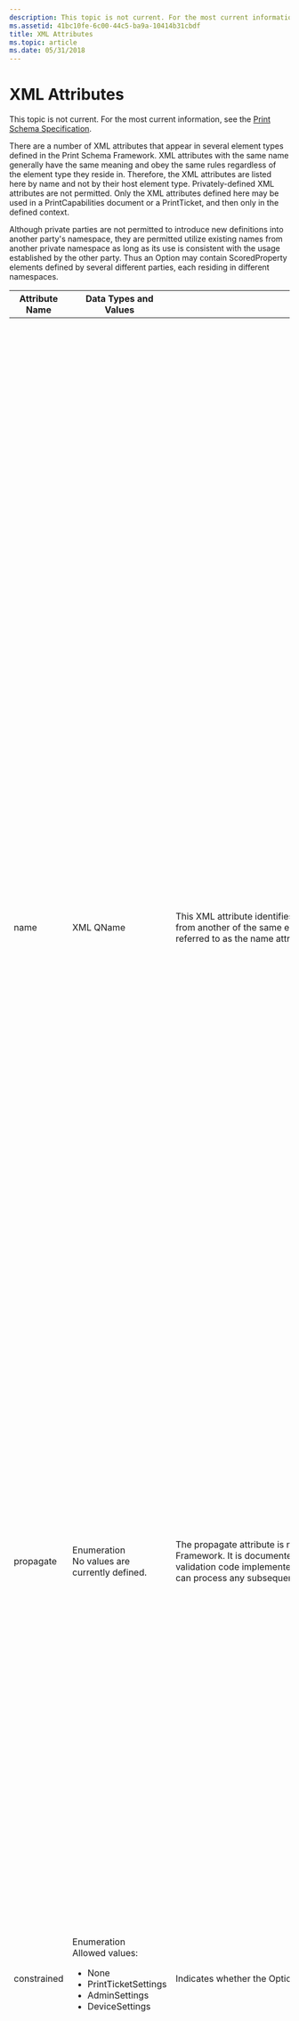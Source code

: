 ```yaml
---
description: This topic is not current. For the most current information, see the Print Schema Specification.
ms.assetid: 41bc10fe-6c00-44c5-ba9a-10414b31cbdf
title: XML Attributes
ms.topic: article
ms.date: 05/31/2018
---
```


# XML Attributes

This topic is not current. For the most current information, see the [Print Schema Specification](https://download.microsoft.com/download/D/E/C/DECA6E6B-3E81-48E7-B7EF-6D92A547D03C/print-schema-spec-2-0.zip).

There are a number of XML attributes that appear in several element types defined in the Print Schema Framework. XML attributes with the same name generally have the same meaning and obey the same rules regardless of the element type they reside in. Therefore, the XML attributes are listed here by name and not by their host element type. Privately-defined XML attributes are not permitted. Only the XML attributes defined here may be used in a PrintCapabilities document or a PrintTicket, and then only in the defined context.

Although private parties are not permitted to introduce new definitions into another party's namespace, they are permitted utilize existing names from another private namespace as long as its use is consistent with the usage established by the other party. Thus an Option may contain ScoredProperty elements defined by several different parties, each residing in different namespaces.



<table>
<colgroup>
<col style="width: 25%" />
<col style="width: 25%" />
<col style="width: 25%" />
<col style="width: 25%" />
</colgroup>
<thead>
<tr class="header">
<th>Attribute Name</th>
<th>Data Types and Values</th>
<th>Purpose</th>
<th>Notes</th>
</tr>
</thead>
<tbody>
<tr class="odd">
<td>name <br/></td>
<td>XML QName<br/></td>
<td>This XML attribute identifies the element instance. It distinguishes one element from another of the same element type. This XML attribute is so widely used it is referred to as the name attribute.<br/></td>
<td>The following restrictions pertain to the name attribute.<br/>
<ul>
<li>The name attribute must be in the form of a valid XML-defined QName. That is, it must be qualified by a valid XML namespace. The QNames appearing as values of name attributes must be explicitly namespace-qualified even if a default namespace is defined. <br/></li>
<li>Character content must be that of a valid XML-defined QName. <br/></li>
<li>Privately-defined names must be qualified with a namespace that is uniquely associated with the party that introduced the name attribute.<br/></li>
<li>Sibling Uniqueness requirement: No two sibling elements belonging to the same element type may have the same name attribute. The only exception is Option elements, where the name attribute can be used to define an Option. Thus multiple-sibling Option elements may have the same name attribute.<br/></li>
<li>The following element types may contain name attributes: Property, ScoredProperty, ParameterDef, Option, and Feature.<br/></li>
<li>name attributes are required to appear in each of the element types that contain them, except in the case of some previously defined public Print Schema Option elements, such as DocumentNUp.<br/></li>
</ul>
The following example shows how to identify an Option instance using a 'name' attribute. This is the correct way to define Option elements. A provider should not have unnamed Options, unless they are publicly defined in the Print Schema, such as DocumentNUp.<br/>
<pre class="syntax" data-space="preserve"><code>  <psf:Option name=&quot;psk:StapleBottomRight&quot;>
    <psf:ScoredProperty name=&quot;psk:Angle&quot;>
      <psf:Value xsi:type=&quot;xs:integer&quot;>_Undefined_</psf:Value>
    </psf:ScoredProperty>
    <psf:ScoredProperty name=&quot;psk:SheetCapacity&quot; >
      <psf:Value xsi:type=&quot;xs:integer&quot;>_Undefined_</psf:Value>
    </psf:ScoredProperty>
  </psf:Option></code></pre></td>
</tr>
<tr class="even">
<td>propagate <br/></td>
<td>Enumeration<br/> No values are currently defined.<br/></td>
<td>The propagate attribute is not used in the initial version of the Print Schema Framework. It is documented here so that PrintCapabilities or PrintTicket validation code implemented for the initial version of the Print Schema Framework can process any subsequent schema versions without error.<br/></td>

</tr>
<tr class="odd">
<td>constrained <br/></td>
<td>Enumeration<br/> Allowed values:<br/>
<ul>
<li>None <br/></li>
<li>PrintTicketSettings <br/></li>
<li>AdminSettings <br/></li>
<li>DeviceSettings <br/></li>
</ul></td>
<td>Indicates whether the Option is available for selection or for use. <br/></td>
<td>The allowed values of the constrained attribute have the following meanings. Note that these values are listed in order, from least restrictive (None) to most restrictive (DeviceSettings).<br/> None <br/>
<ul>
<li>The Option is not constrained. <br/></li>
</ul>
PrintTicketSettings <br/>
<ul>
<li>The Option is constrained by the PrintTicket settings. This implies that changing the configuration can remove the constraint. <br/></li>
</ul>
AdminSettings <br/>
<ul>
<li>The Option is constrained by the administrator's settings; the Option cannot be enabled by the user.<br/></li>
</ul>
DeviceSettings <br/>
<ul>
<li>The Option is constrained by the device settings or the physically installed device options; the Option cannot be enabled by either the user or the administrator.<br/></li>
</ul>
When the PrintCapabilities provider reports values of the constrained attribute, the most restrictive constraint found should be reported. For example, if an Option is constrained by both an administrator setting and a device setting, the PrintCapabilities provider should report DeviceSettings.<br/></td>
</tr>
<tr class="even">
<td>xmlns <br/></td>
<td>URI<br/></td>
<td>This XML attribute establishes a link between a namespace uniform resource identifier (URI) and the namespace prefix that appears in the XML QName. You must establish such a link to the namespace URI defined for the Print Schema Framework before you can use any of the Framework-defined element tags, Attributes, name attributes, and so on. You may declare this namespace to be the default to avoid actually qualifying the element tags with a namespace prefix, although all other QNames must be explicitly qualified. The standard namespace must be defined in the appropriate root element. Observe all XML rules and conventions regarding use of the xmlns attribute.<br/> The URI for the Print Schema Framework is http://schemas.microsoft.com/windows/2003/08/printing/printschemaframework.<br/> The URI for the Print Schema Keywords is https://schemas.microsoft.com/windows/2003/08/printing/printschemakeywords.<br/></td>

</tr>
</tbody>
</table>



 

## Related topics

<dl> <dt>

[Print Schema Specification](https://download.microsoft.com/download/D/E/C/DECA6E6B-3E81-48E7-B7EF-6D92A547D03C/print-schema-spec-2-0.zip)
</dt> </dl>

 

 




